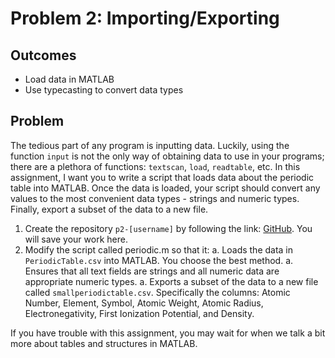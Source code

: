 # Problem 2: Importing/Exporting

## Outcomes 

- Load data in MATLAB 
- Use typecasting to convert data types

## Problem 

The tedious part of any program is inputting data. Luckily, using the function `input` is not the only way of obtaining data to use in your programs; there are a plethora of functions: `textscan`, `load`, `readtable`, etc. In this assignment, I want you to write a script that loads data about the periodic table into MATLAB. Once the data is loaded, your script should convert any values to the most convenient data types - strings and numeric types. Finally, export a subset of the data to a new file.

1. Create the repository `p2-[username]` by following the link: [GitHub](https://classroom.github.com/a/A499YDjC). You will save your work here.
1. Modify the script called periodic.m so that it:
 a. Loads the data in `PeriodicTable.csv` into MATLAB. You choose the best method.
 a. Ensures that all text fields are strings and all numeric data are appropriate numeric types.
 a. Exports a subset of the data to a new file called `smallperiodictable.csv`. Specifically the columns: Atomic Number, Element, Symbol, Atomic Weight, Atomic Radius, Electronegativity, First Ionization Potential, and Density.

If you have trouble with this assignment, you may wait for when we talk a bit more about tables and structures in MATLAB.

